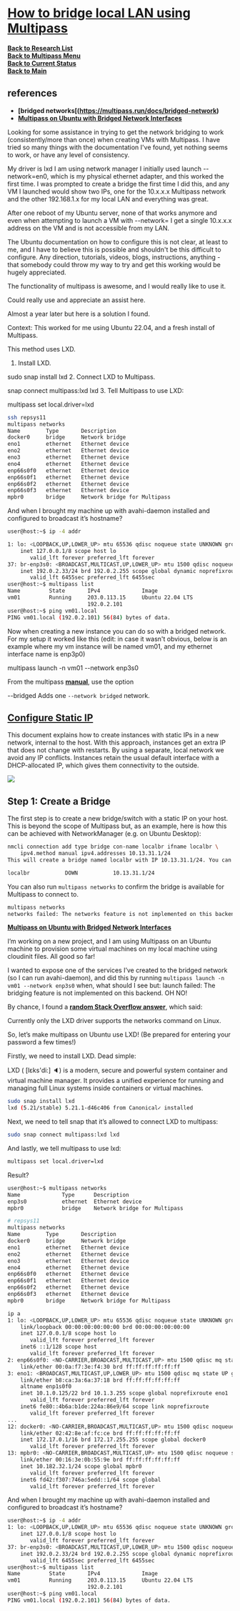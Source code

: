 # **[How to bridge local LAN using Multipass](https://askubuntu.com/questions/1425752/how-to-bridge-local-lan-using-multipass)**

**[Back to Research List](../../research_list.md)**\
**[Back to Multipass Menu](./multipass_menu.md)**\
**[Back to Current Status](../../../development/status/weekly/current_status.md)**\
**[Back to Main](../../../README.md)**

## references

- **[bridged networks[(https://multipass.run/docs/bridged-network)**
- **[Multipass on Ubuntu with Bridged Network Interfaces](https://jon.sprig.gs/blog/post/2800)**

Looking for some assistance in trying to get the network bridging to work (consistently/more than once) when creating VMs with Multipass. I have tried so many things with the documentation I've found, yet nothing seems to work, or have any level of consistency.

My driver is lxd I am using network manager I initially used launch --network=en0, which is my physical ethernet adapter, and this worked the first time. I was prompted to create a bridge the first time I did this, and any VM I launched would show two IPs, one for the 10.x.x.x Multipass network and the other 192.168.1.x for my local LAN and everything was great.

After one reboot of my Ubuntu server, none of that works anymore and even when attempting to launch a VM with --network= I get a single 10.x.x.x address on the VM and is not accessible from my LAN.

The Ubuntu documentation on how to configure this is not clear, at least to me, and I have to believe this is possible and shouldn't be this difficult to configure. Any direction, tutorials, videos, blogs, instructions, anything - that somebody could throw my way to try and get this working would be hugely appreciated.

The functionality of multipass is awesome, and I would really like to use it.

Could really use and appreciate an assist here.

Almost a year later but here is a solution I found.

Context: This worked for me using Ubuntu 22.04, and a fresh install of Multipass.

This method uses LXD.

1. Install LXD.

sudo snap install lxd
2. Connect LXD to Multipass.

snap connect multipass:lxd lxd
3. Tell Multipass to use LXD:

multipass set local.driver=lxd

```bash
ssh repsys11
multipass networks
Name        Type       Description
docker0     bridge     Network bridge
eno1        ethernet   Ethernet device
eno2        ethernet   Ethernet device
eno3        ethernet   Ethernet device
eno4        ethernet   Ethernet device
enp66s0f0   ethernet   Ethernet device
enp66s0f1   ethernet   Ethernet device
enp66s0f2   ethernet   Ethernet device
enp66s0f3   ethernet   Ethernet device
mpbr0       bridge     Network bridge for Multipass
```

And when I brought my machine up with avahi-daemon installed and configured to broadcast it’s hostname?

```bash
user@host:~$ ip -4 addr

1: lo: <LOOPBACK,UP,LOWER_UP> mtu 65536 qdisc noqueue state UNKNOWN group default qlen 1000
    inet 127.0.0.1/8 scope host lo
       valid_lft forever preferred_lft forever
37: br-enp3s0: <BROADCAST,MULTICAST,UP,LOWER_UP> mtu 1500 qdisc noqueue state UP group default qlen 1000
    inet 192.0.2.33/24 brd 192.0.2.255 scope global dynamic noprefixroute br-enp3s0
       valid_lft 6455sec preferred_lft 6455sec
user@host:~$ multipass list
Name         State       IPv4             Image
vm01         Running     203.0.113.15     Ubuntu 22.04 LTS
                         192.0.2.101
user@host:~$ ping vm01.local
PING vm01.local (192.0.2.101) 56(84) bytes of data.
```

Now when creating a new instance you can do so with a bridged network. For my setup it worked like this (edit: in case it wasn't obvious, below is an example where my vm instance will be named vm01, and my ethernet interface name is enp3p0)

multipass launch -n vm01 --network enp3s0

From the multipass **[manual](https://multipass.run/docs/launch-command)**, use the option

--bridged                             Adds one `--network bridged` network.

## **[Configure Static IP](https://multipass.run/docs/configure-static-ips)**

This document explains how to create instances with static IPs in a new network, internal to the host. With this approach, instances get an extra IP that does not change with restarts. By using a separate, local network we avoid any IP conflicts. Instances retain the usual default interface with a DHCP-allocated IP, which gives them connectivity to the outside.

![](https://jon.sprig.gs/blog/wp-content/uploads/2023/03/4405616339_69afc96727_c-750x410.jpg)

## Step 1: Create a Bridge

The first step is to create a new bridge/switch with a static IP on your host. This is beyond the scope of Multipass but, as an example, here is how this can be achieved with NetworkManager (e.g. on Ubuntu Desktop):

```bash
nmcli connection add type bridge con-name localbr ifname localbr \
    ipv4.method manual ipv4.addresses 10.13.31.1/24
This will create a bridge named localbr with IP 10.13.31.1/24. You can see the new device and address with ip -c -br addr show dev localbr. This should show:

localbr           DOWN           10.13.31.1/24
```

You can also run ```multipass networks``` to confirm the bridge is available for Multipass to connect to.

```bash
multipass networks
networks failed: The networks feature is not implemented on this backend.
```

**[Multipass on Ubuntu with Bridged Network Interfaces](https://jon.sprig.gs/blog/post/2800)**

I’m working on a new project, and I am using Multipass on an Ubuntu machine to provision some virtual machines on my local machine using cloudinit files. All good so far!

I wanted to expose one of the services I’ve created to the bridged network (so I can run avahi-daemon), and did this by running ```multipass launch -n vm01 --network enp3s0``` when, what should I see but: launch failed: The bridging feature is not implemented on this backend. OH NO!

By chance, I found a **[random Stack Overflow answer](https://askubuntu.com/a/1364507)**, which said:

Currently only the LXD driver supports the networks command on Linux.

So, let’s make multipass on Ubuntu use LXD! (Be prepared for entering your password a few times!)

Firstly, we need to install LXD. Dead simple:

LXD ( [lɛks'di:] 🔈) is a modern, secure and powerful system container and virtual machine manager. It provides a unified experience for running and managing full Linux systems inside containers or virtual machines.

```bash
sudo snap install lxd
lxd (5.21/stable) 5.21.1-d46c406 from Canonical✓ installed
```

Next, we need to tell snap that it’s allowed to connect LXD to multipass:

```bash
sudo snap connect multipass:lxd lxd
```

And lastly, we tell multipass to use lxd:

```bash
multipass set local.driver=lxd
```

Result?

```bash
user@host:~$ multipass networks
Name             Type      Description
enp3s0           ethernet  Ethernet device
mpbr0            bridge    Network bridge for Multipass

# repsys11
multipass networks
Name        Type       Description
docker0     bridge     Network bridge
eno1        ethernet   Ethernet device
eno2        ethernet   Ethernet device
eno3        ethernet   Ethernet device
eno4        ethernet   Ethernet device
enp66s0f0   ethernet   Ethernet device
enp66s0f1   ethernet   Ethernet device
enp66s0f2   ethernet   Ethernet device
enp66s0f3   ethernet   Ethernet device
mpbr0       bridge     Network bridge for Multipass

ip a
1: lo: <LOOPBACK,UP,LOWER_UP> mtu 65536 qdisc noqueue state UNKNOWN group default qlen 1000
    link/loopback 00:00:00:00:00:00 brd 00:00:00:00:00:00
    inet 127.0.0.1/8 scope host lo
       valid_lft forever preferred_lft forever
    inet6 ::1/128 scope host 
       valid_lft forever preferred_lft forever
2: enp66s0f0: <NO-CARRIER,BROADCAST,MULTICAST,UP> mtu 1500 qdisc mq state DOWN group default qlen 1000
    link/ether 00:0a:f7:3e:f4:30 brd ff:ff:ff:ff:ff:ff
3: eno1: <BROADCAST,MULTICAST,UP,LOWER_UP> mtu 1500 qdisc mq state UP group default qlen 1000
    link/ether b8:ca:3a:6a:37:18 brd ff:ff:ff:ff:ff:ff
    altname enp1s0f0
    inet 10.1.0.125/22 brd 10.1.3.255 scope global noprefixroute eno1
       valid_lft forever preferred_lft forever
    inet6 fe80::4b6a:b1de:224a:86e9/64 scope link noprefixroute 
       valid_lft forever preferred_lft forever
...
12: docker0: <NO-CARRIER,BROADCAST,MULTICAST,UP> mtu 1500 qdisc noqueue state DOWN group default 
    link/ether 02:42:8e:af:fc:ce brd ff:ff:ff:ff:ff:ff
    inet 172.17.0.1/16 brd 172.17.255.255 scope global docker0
       valid_lft forever preferred_lft forever
13: mpbr0: <NO-CARRIER,BROADCAST,MULTICAST,UP> mtu 1500 qdisc noqueue state DOWN group default qlen 1000
    link/ether 00:16:3e:0b:55:9e brd ff:ff:ff:ff:ff:ff
    inet 10.182.32.1/24 scope global mpbr0
       valid_lft forever preferred_lft forever
    inet6 fd42:f307:746a:5edd::1/64 scope global 
       valid_lft forever preferred_lft forever       
```

And when I brought my machine up with avahi-daemon installed and configured to broadcast it’s hostname?

```bash
user@host:~$ ip -4 addr
1: lo: <LOOPBACK,UP,LOWER_UP> mtu 65536 qdisc noqueue state UNKNOWN group default qlen 1000
    inet 127.0.0.1/8 scope host lo
       valid_lft forever preferred_lft forever
37: br-enp3s0: <BROADCAST,MULTICAST,UP,LOWER_UP> mtu 1500 qdisc noqueue state UP group default qlen 1000
    inet 192.0.2.33/24 brd 192.0.2.255 scope global dynamic noprefixroute br-enp3s0
       valid_lft 6455sec preferred_lft 6455sec
user@host:~$ multipass list
Name         State       IPv4             Image
vm01         Running     203.0.113.15     Ubuntu 22.04 LTS
                         192.0.2.101
user@host:~$ ping vm01.local
PING vm01.local (192.0.2.101) 56(84) bytes of data.
```
